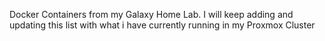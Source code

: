 Docker Containers from my Galaxy Home Lab.
I will keep adding and updating this list with what i have currently running in my Proxmox Cluster